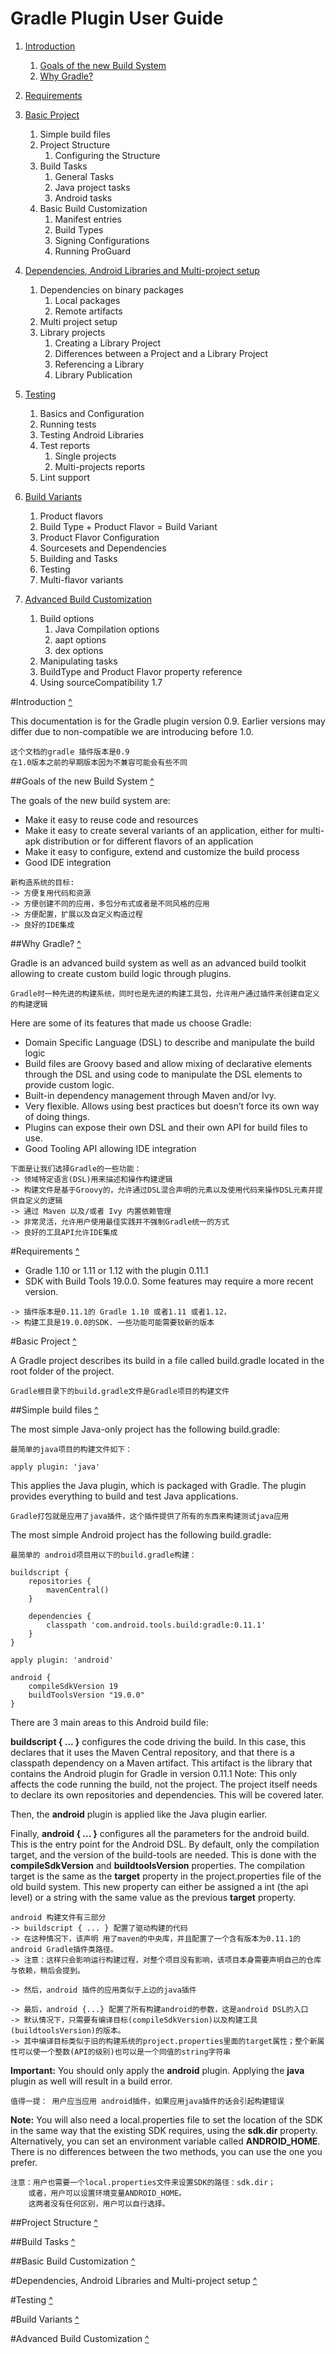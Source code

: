 Gradle Plugin User Guide
=====================

1. [Introduction](#introduction-)
	1. [Goals of the new Build System](#goals-of-the-new-build-system-) 
	2. [Why Gradle?](#why-gradle-)
2. [Requirements](#requirements-)
3. [Basic Project](#basic-project-)
	1. Simple build files
	2. Project Structure
		1. Configuring the Structure 
	3. Build Tasks
		1. General Tasks 
		2. Java project tasks
		3. Android tasks
	4. Basic Build Customization
		1. Manifest entries
		2. Build Types
		3. Signing Configurations
		4. Running ProGuard

4. [Dependencies, Android Libraries and Multi-project setup](#dependencies-android-libraries-and-multi-project-setup-)
	1. Dependencies on binary packages
		1. Local packages
		2. Remote artifacts
	2. Multi project setup
	3. Library projects
		1. Creating a Library Project
		2. Differences between a Project and a Library Project
		3. Referencing a Library
		4. Library Publication
5. [Testing](#testing-)
	1. Basics and Configuration
	2. Running tests
	3. Testing Android Libraries
	4. Test reports
		1. Single projects
		2. Multi-projects reports
	5. Lint support
6. [Build Variants](#build-variants-)
	1. Product flavors
	2. Build Type + Product Flavor = Build Variant
	3. Product Flavor Configuration
	4. Sourcesets and Dependencies
	5. Building and Tasks
	6. Testing
	7. Multi-flavor variants
7. [Advanced Build Customization](#advanced-build-customization-)
	1. Build options
		1. Java Compilation options
		2. aapt options
		3. dex options
	2. Manipulating tasks
	3. BuildType and Product Flavor property reference
	4. Using sourceCompatibility 1.7



#Introduction [\^](#gradle-plugin-user-guide)

This documentation is for the Gradle plugin version 0.9. Earlier versions may differ due to non-compatible we are introducing before 1.0.

```
这个文档的gradle 插件版本是0.9
在1.0版本之前的早期版本因为不兼容可能会有些不同
```

##Goals of the new Build System [\^](#gradle-plugin-user-guide)

The goals of the new build system are:

* Make it easy to reuse code and resources
* Make it easy to create several variants of an application, either for multi-apk distribution or for different flavors of an application
* Make it easy to configure, extend and customize the build process
* Good IDE integration

```
新构造系统的目标:
-> 方便复用代码和资源
-> 方便创建不同的应用，多包分布式或者是不同风格的应用
-> 方便配置，扩展以及自定义构造过程
-> 良好的IDE集成
```

##Why Gradle? [\^](#gradle-plugin-user-guide)

Gradle is an advanced build system as well as an advanced build toolkit allowing to create custom build logic through plugins.

```
Gradle时一种先进的构建系统，同时也是先进的构建工具包，允许用户通过插件来创建自定义的构建逻辑
```

Here are some of its features that made us choose Gradle:

* Domain Specific Language (DSL) to describe and manipulate the build logic
* Build files are Groovy based and allow mixing of declarative elements through the DSL and using code to manipulate the DSL elements to provide custom logic.
* Built-in dependency management through Maven and/or Ivy.
* Very flexible. Allows using best practices but doesn’t force its own way of doing things.
* Plugins can expose their own DSL and their own API for build files to use.
* Good Tooling API allowing IDE integration

```
下面是让我们选择Gradle的一些功能：
-> 领域特定语言(DSL)用来描述和操作构建逻辑 
-> 构建文件是基于Groovy的，允许通过DSL混合声明的元素以及使用代码来操作DSL元素并提供自定义的逻辑
-> 通过 Maven 以及/或者 Ivy 内置依赖管理
-> 非常灵活，允许用户使用最佳实践并不强制Gradle统一的方式
-> 良好的工具API允许IDE集成
```

#Requirements [\^](#gradle-plugin-user-guide)

* Gradle 1.10 or 1.11 or 1.12 with the plugin 0.11.1
* SDK with Build Tools 19.0.0. Some features may require a more recent version.

```
-> 插件版本是0.11.1的 Gradle 1.10 或者1.11 或者1.12，
-> 构建工具是19.0.0的SDK. 一些功能可能需要较新的版本

```

#Basic Project [\^](#gradle-plugin-user-guide)

A Gradle project describes its build in a file called build.gradle located in the root folder of the project.

```
Gradle根目录下的build.gradle文件是Gradle项目的构建文件
```

##Simple build files [\^](#gradle-plugin-user-guide)

The most simple Java-only project has the following build.gradle:

```
最简单的java项目的构建文件如下：
```

```
apply plugin: 'java'
```

This applies the Java plugin, which is packaged with Gradle. The plugin provides everything to build and test Java applications.


```
Gradle打包就是应用了java插件，这个插件提供了所有的东西来构建测试java应用
```

The most simple Android project has the following build.gradle:

```
最简单的 android项目用以下的build.gradle构建：
```

```
buildscript {
    repositories {
        mavenCentral()
    }

    dependencies {
        classpath 'com.android.tools.build:gradle:0.11.1'
    }
}

apply plugin: 'android'

android {
    compileSdkVersion 19
    buildToolsVersion "19.0.0"
}
```

There are 3 main areas to this Android build file:

**buildscript { ... }** configures the code driving the build.
In this case, this declares that it uses the Maven Central repository, and that there is a classpath dependency on a Maven artifact. This artifact is the library that contains the Android plugin for Gradle in version 0.11.1
Note: This only affects the code running the build, not the project. The project itself needs to declare its own repositories and dependencies. This will be covered later.

Then, the **android** plugin is applied like the Java plugin earlier.

Finally, **android { ... }** configures all the parameters for the android build. This is the entry point for the Android DSL.
By default, only the compilation target, and the version of the build-tools are needed. This is done with the **compileSdkVersion** and **buildtoolsVersion** properties. The compilation target is the same as the **target** property in the project.properties file of the old build system. This new property can either be assigned a int (the api level) or a string with the same value as the previous **target** property.

```
android 构建文件有三部分
-> buildscript { ... } 配置了驱动构建的代码
-> 在这种情况下，该声明 用了maven的中央库，并且配置了一个含有版本为0.11.1的android Gradle插件类路径。
-> 注意：这样只会影响运行构建过程，对整个项目没有影响，该项目本身需要声明自己的仓库与依赖，稍后会提到。

-> 然后，android 插件的应用类似于上边的java插件

-> 最后，android {...} 配置了所有构建android的参数，这是android DSL的入口
-> 默认情况下，只需要有编译目标(compileSdkVersion)以及构建工具(buildtoolsVersion)的版本。
-> 其中编译目标类似于旧的构建系统的project.properties里面的target属性；整个新属性可以使一个整数(API的级别)也可以是一个同值的string字符串
```

**Important:** You should only apply the **android** plugin. Applying the **java** plugin as well will result in a build error.

```
值得一提： 用户应当应用 android插件，如果应用java插件的话会引起构建错误```

**Note:** You will also need a local.properties file to set the location of the SDK in the same way that the existing SDK requires, using the **sdk.dir** property.
Alternatively, you can set an environment variable called **ANDROID_HOME**. There is no differences between the two methods, you can use the one you prefer.

```
注意：用户也需要一个local.properties文件来设置SDK的路径：sdk.dir；
	或者，用户可以设置环境变量ANDROID_HOME。
	这两者没有任何区别，用户可以自行选择。

```

##Project Structure [\^](#gradle-plugin-user-guide)

##Build Tasks [\^](#gradle-plugin-user-guide)

##Basic Build Customization [\^](#gradle-plugin-user-guide)

#Dependencies, Android Libraries and Multi-project setup [\^](#gradle-plugin-user-guide)

#Testing [\^](#gradle-plugin-user-guide)

#Build Variants [\^](#gradle-plugin-user-guide)

#Advanced Build Customization [\^](#gradle-plugin-user-guide)